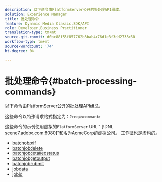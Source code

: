 ```yaml
---
description: 以下命令由PlatformServer公开的批处理API组成。
solution: Experience Manager
title: 批处理命令
feature: Dynamic Media Classic,SDK/API
role: Developer,Business Practitioner
translation-type: tm+mt
source-git-commit: d0bc88f55f857762b3bab4c76d1e3f3dd2733d60
workflow-type: tm+mt
source-wordcount: '74'
ht-degree: 0%

---
```



# 批处理命令{#batch-processing-commands}

以下命令由PlatformServer公开的批处理API组成。

这些命令以特殊请求格式指定为：`?req=<command>`

这些命令的示例使用虚拟的`PlatformServer` URL &quot; [!DNL scene7.adobe.com:8080]&quot;和名为AcmeCorp的虚拟公司。 工作证也是虚构的。

* [batchobprif](r-batchjobbriefstatus.md)
* [batchjobdelete](r-batchjobdelete.md)
* [batchjobdetailedstatus](r-batchjobdetailedstatus.md)
* [batchjobgetoutput](r-batchjobgetoutput.md)
* [batchjobsubmit](r-batchjobsubmit.md)
* [jobdata](r-jobdata.md)
* [jobid](r-jobid.md)